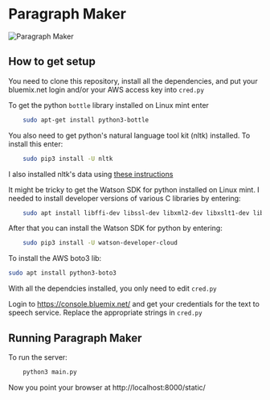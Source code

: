 # Paragraph Maker

![ Paragraph Maker](http://i.imgur.com/WpuFwhb.png  "Paragraph Maker")

## How to get setup
You need to clone this repository, install all the dependencies, and put your bluemix.net login and/or your AWS access key into `cred.py`

To get the python `bottle` library installed on Linux mint enter

```bash
	sudo apt-get install python3-bottle
```

You also need to get python's natural language tool kit (nltk) installed. To install this enter:

```bash
	sudo pip3 install -U nltk
```
	
I also installed nltk's data using [these instructions](http://www.nltk.org/data.html#interactive-installer)

It might be tricky to get the Watson SDK for python installed on Linux mint. I needed to install developer versions of various C libraries by entering:

```bash
	sudo apt install libffi-dev libssl-dev libxml2-dev libxslt1-dev libjpeg8-dev zlibg-dev python3-dev
```
	
After that you can install the Watson SDK for python by entering:

```bash
	sudo pip3 install -U watson-developer-cloud
```

To install the AWS boto3 lib:

```bash
sudo apt install python3-boto3
```

With all the dependcies installed, you only need to edit `cred.py`

Login to https://console.bluemix.net/ and get your credentials for the text to speech service. Replace the appropriate strings in `cred.py`

## Running Paragraph Maker
To run the server:
```bash
	python3 main.py
```
Now you point your browser at http://localhost:8000/static/
